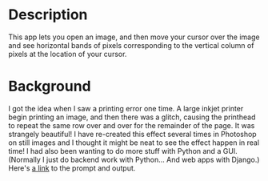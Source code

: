 # Description
This app lets you open an image, and then move your cursor over the image and see horizontal bands of pixels corresponding to the vertical column of pixels at the location of your cursor. 
# Background
I got the idea when I saw a printing error one time. A large inkjet printer begin printing an image, and then there was a glitch, causing the printhead to repeat the same row over and over for the remainder of the page. It was strangely beautiful! I have re-created this effect several times in Photoshop on still images and I thought it might be neat to see the effect happen in real time! I had also been wanting to do more stuff with Python and a GUI. (Normally I just do backend work with Python… And web apps with Django.)
Here's [a link](https://chat.openai.com/share/7ba4f982-fbbe-4553-adb5-5a1744154c72) to the prompt and output.
